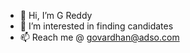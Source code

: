 - 👋 Hi, I’m G Reddy
- 👀 I’m interested in finding candidates
- 📫 Reach me @ govardhan@adso.com

<!---
GReddyJ/GReddyJ is a ✨ special ✨ repository because its `README.md` (this file) appears on your GitHub profile.
You can click the Preview link to take a look at your changes.
--->
